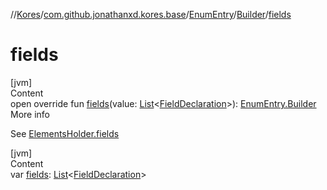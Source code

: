 //[Kores](../../../index.md)/[com.github.jonathanxd.kores.base](../../index.md)/[EnumEntry](../index.md)/[Builder](index.md)/[fields](fields.md)



# fields  
[jvm]  
Content  
open override fun [fields](fields.md)(value: [List](https://kotlinlang.org/api/latest/jvm/stdlib/kotlin.collections/-list/index.html)<[FieldDeclaration](../../-field-declaration/index.md)>): [EnumEntry.Builder](index.md)  
More info  


See [ElementsHolder.fields](../../-elements-holder/fields.md)

  


[jvm]  
Content  
var [fields](fields.md): [List](https://kotlinlang.org/api/latest/jvm/stdlib/kotlin.collections/-list/index.html)<[FieldDeclaration](../../-field-declaration/index.md)>  




